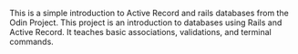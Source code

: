 This is a simple introduction to Active Record and rails databases from the Odin Project.
This project is an introduction to databases using Rails and Active Record. It teaches basic associations, validations, and terminal commands.
